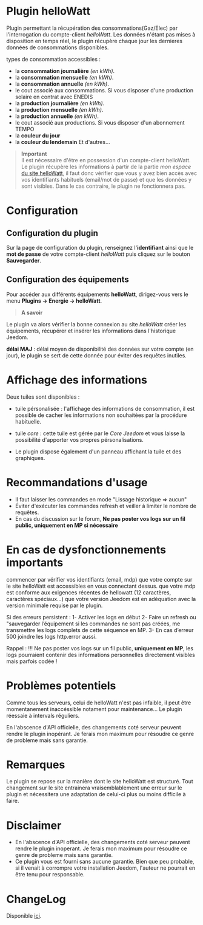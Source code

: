 # Plugin helloWatt

Plugin permettant la récupération des consommations(Gaz/Elec) par l'interrogation du compte-client *helloWatt*. Les données n'étant pas mises à disposition en temps réel, le plugin récupère chaque jour les dernieres données de consommations disponibles. 

types de consommation accessibles :
- la **consommation journalière** *(en kWh)*.
- la **consommation mensuelle** *(en kWh)*.
- la **consommation annuelle** *(en kWh)*.
- le cout associé aux consommations.
Si vous disposer d'une production solaire en contrat avec ENEDIS
- la **production journalière** *(en kWh)*.
- la **production mensuelle** *(en kWh)*.
- la **production annuelle** *(en kWh)*.
- le cout associé aux productions.
Si vous disposer d'un abonnement TEMPO
- la **couleur du jour**
- la **couleur du lendemain**
Et d'autres...

>**Important**      
>Il est nécessaire d'être en possession d'un compte-client helloWatt. Le plugin récupère les informations à partir de la partie *mon espace* <a href="https://www.hellowatt.fr/mon-compte" target="_blank">du site helloWatt</a>, il faut donc vérifier que vous y avez bien accès avec vos identifiants habituels (email/mot de passe) et que les données y sont visibles. Dans le cas contraire, le plugin ne fonctionnera pas.

# Configuration

## Configuration du plugin

Sur la page de configuration du plugin, renseignez l'**identifiant** ainsi que le **mot de passe** de votre compte-client *helloWatt* puis cliquez sur le bouton **Sauvegarder**.




## Configuration des équipements

Pour accéder aux différents équipements **helloWatt**, dirigez-vous vers le menu **Plugins → Energie → helloWatt**.

> **A savoir**    




Le plugin va alors vérifier la bonne connexion au site *helloWatt* créer les équipements, récupérer et insérer les informations dans l'historique Jeedom.


**délai MAJ** : délai moyen de disponibilité des données sur votre compte (en jour), le plugin se sert de cette donnée pour éviter des requêtes inutiles.

# Affichage des informations
Deux tuiles sont disponibles : 
- tuile pérsonalisée : l'affichage des informations de consommation, il est possible de cacher les informations non souhaitées par la procédure habituelle.
- tuile *core* : cette tuile est gérée par le *Core Jeedom* et vous laisse la possibilité d'apporter vos propres pérsonalisations.

- Le plugin dispose également d'un panneau affichant la tuile et des graphiques.

# Recommandations d'usage
- Il faut laisser les commandes en mode "Lissage historique => aucun"
- Éviter d'exécuter les commandes refresh et veiller à limiter le nombre de requêtes.
- En cas du discussion sur le forum, **Ne pas poster vos logs sur un fil public, uniquement en MP si nécessaire**

# En cas de dysfonctionnements importants
commencer par vérifier vos identifiants (email, mdp)
que votre compte sur le site helloWatt est accessibles en vous connectant dessus.
que votre mdp est conforme aux exigences récentes de hellowatt (12 caractères, caractères spéciaux…)
que votre version Jeedom est en adéquation avec la version minimale requise par le plugin.

Si des erreurs persistent :
1- Activer les logs en début
2- Faire un refresh ou "sauvegarder l’équipement si les commandes ne sont pas créées, me transmettre les logs complets de cette séquence en MP. 
3- En cas d’erreur 500 joindre les logs http.error aussi.

Rappel : !!! Ne pas poster vos logs sur un fil public, **uniquement en MP**, les logs pourraient contenir des informations personnelles directement visibles mais parfois codée !


# Problèmes potentiels

Comme tous les serveurs, celui de helloWatt n'est pas infaible, il peut être momentanement inaccéssible notament pour maintenance…
Le plugin réessaie à intervals réguliers.

En l'abscence d'API officielle, des changements coté serveur peuvent rendre le plugin inopérant. Je ferais mon maximum pour résoudre ce genre de probleme mais sans garantie.

# Remarques

Le plugin se repose sur la manière dont le site helloWatt est structuré. Tout changement sur le site entrainera vraisemblablement une erreur sur le plugin et nécessitera une adaptation de celui-ci plus ou moins difficile à faire.


# Disclaimer

-   En l'abscence d'API officielle, des changements coté serveur peuvent rendre le plugin inoperant. Je ferais mon maximum pour résoudre ce genre de probleme mais sans garantie.
-   Ce plugin vous est fourni sans aucune garantie. Bien que peu probable, si il venait à corrompre votre installation Jeedom, l'auteur ne pourrait en être tenu pour responsable.

# ChangeLog
Disponible [ici](./changelog.html).
